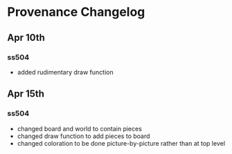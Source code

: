 # Provenance Changelog

## Apr 10th
### ss504
 - added rudimentary draw function

## Apr 15th
### ss504
 - changed board and world to contain pieces
 - changed draw function to add pieces to board
 - changed coloration to be done picture-by-picture rather than at top level
